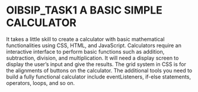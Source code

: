 # OIBSIP_TASK1 A BASIC SIMPLE CALCULATOR
It takes a little skill to create a calculator with basic mathematical functionalities using CSS, HTML, and JavaScript. Calculators require an interactive interface to perform basic functions such as addition, subtraction, division, and multiplication. 
It will need a  display screen to display the user’s input and give the results. The grid system in CSS is for the alignments of buttons on the calculator. The additional tools you need to build a fully functional calculator include eventListeners, if-else statements, operators, loops, and so on.
